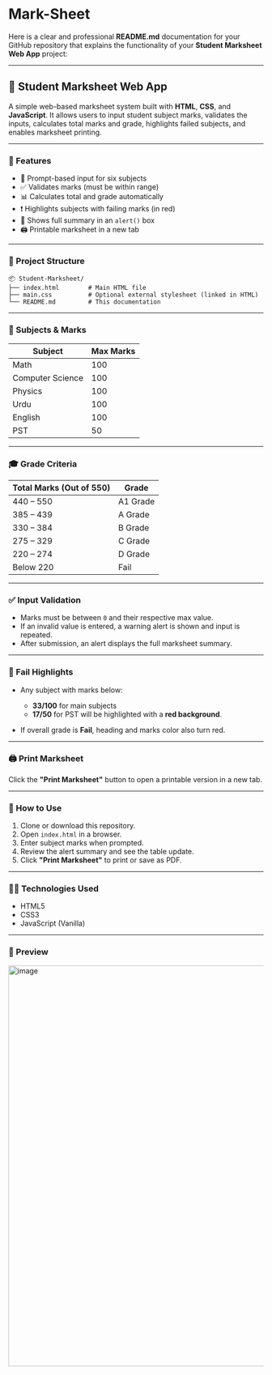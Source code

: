 # Mark-Sheet

Here is a clear and professional **README.md** documentation for your GitHub repository that explains the functionality of your **Student Marksheet Web App** project:

---

## 📄 Student Marksheet Web App

A simple web-based marksheet system built with **HTML**, **CSS**, and **JavaScript**. It allows users to input student subject marks, validates the inputs, calculates total marks and grade, highlights failed subjects, and enables marksheet printing.

---

### 📌 Features

* 🔢 Prompt-based input for six subjects
* ✅ Validates marks (must be within range)
* 📊 Calculates total and grade automatically
* ❗ Highlights subjects with failing marks (in red)
* 🧾 Shows full summary in an `alert()` box
* 🖨️ Printable marksheet in a new tab

---

### 📁 Project Structure

```
📦 Student-Marksheet/
├── index.html        # Main HTML file
├── main.css          # Optional external stylesheet (linked in HTML)
└── README.md         # This documentation
```

---

### 🧮 Subjects & Marks

| Subject          | Max Marks |
| ---------------- | --------- |
| Math             | 100       |
| Computer Science | 100       |
| Physics          | 100       |
| Urdu             | 100       |
| English          | 100       |
| PST              | 50        |

---

### 🎓 Grade Criteria

| Total Marks (Out of 550) | Grade    |
| ------------------------ | -------- |
| 440 – 550                | A1 Grade |
| 385 – 439                | A Grade  |
| 330 – 384                | B Grade  |
| 275 – 329                | C Grade  |
| 220 – 274                | D Grade  |
| Below 220                | Fail     |

---

### ✅ Input Validation

* Marks must be between `0` and their respective max value.
* If an invalid value is entered, a warning alert is shown and input is repeated.
* After submission, an alert displays the full marksheet summary.

---

### 🔴 Fail Highlights

* Any subject with marks below:

  * **33/100** for main subjects
  * **17/50** for PST
    will be highlighted with a **red background**.
* If overall grade is **Fail**, heading and marks color also turn red.

---

### 🖨️ Print Marksheet

Click the **"Print Marksheet"** button to open a printable version in a new tab.

---

### 🚀 How to Use

1. Clone or download this repository.
2. Open `index.html` in a browser.
3. Enter subject marks when prompted.
4. Review the alert summary and see the table update.
5. Click **"Print Marksheet"** to print or save as PDF.

---

### 🧑‍💻 Technologies Used

* HTML5
* CSS3
* JavaScript (Vanilla)

---

### 📸 Preview

<img width="1206" height="792" alt="image" src="https://github.com/user-attachments/assets/cdc87e19-b643-424b-abdd-ada58a6ef405" />



